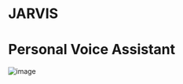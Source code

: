 # JARVIS
# Personal Voice Assistant
![image](https://user-images.githubusercontent.com/70133134/112191730-4fc9b180-8c2c-11eb-9d40-7a17920d7b97.png)
